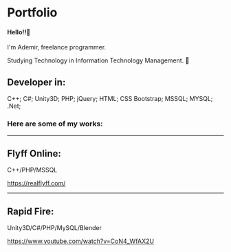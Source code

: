# Portfolio

#### Hello!!👋

I'm Ademir, freelance programmer.

Studying Technology in Information Technology Management. 🤝

## Developer in:
  C++;
  C#;
  Unity3D;
  PHP;
  jQuery;
  HTML;
  CSS Bootstrap;
  MSSQL;
  MYSQL;
  .Net;
  
### Here are some of my works:

-------------------------------------------------------
## Flyff Online:

C++/PHP/MSSQL

https://realflyff.com/

---------------------------------------------------------
## Rapid Fire:

Unity3D/C#/PHP/MySQL/Blender

https://www.youtube.com/watch?v=CoN4_WfAX2U
